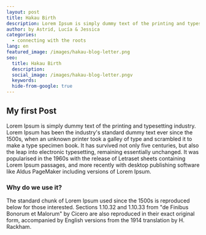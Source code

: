 ```yaml
---
layout: post
title: Hakau Birth
description: Lorem Ipsum is simply dummy text of the printing and typesetting industry.
author: by Astrid, Lucía & Jessica
categories:
  - connecting with the roots
lang: en
featured_image: /images/hakau-blog-letter.png
seo:
  title: Hakau Birth
  description:
  social_image: /images/hakau-blog-letter.pngv
  keywords:
  hide-from-google: true
---
```

## My first Post

Lorem Ipsum is simply dummy text of the printing and typesetting industry. Lorem Ipsum has been the industry's standard dummy text ever since the 1500s, when an unknown printer took a galley of type and scrambled it to make a type specimen book. It has survived not only five centuries, but also the leap into electronic typesetting, remaining essentially unchanged. It was popularised in the 1960s with the release of Letraset sheets containing Lorem Ipsum passages, and more recently with desktop publishing software like Aldus PageMaker including versions of Lorem Ipsum.

### Why do we use it?

The standard chunk of Lorem Ipsum used since the 1500s is reproduced below for those interested. Sections 1.10.32 and 1.10.33 from "de Finibus Bonorum et Malorum" by Cicero are also reproduced in their exact original form, accompanied by English versions from the 1914 translation by H. Rackham.
